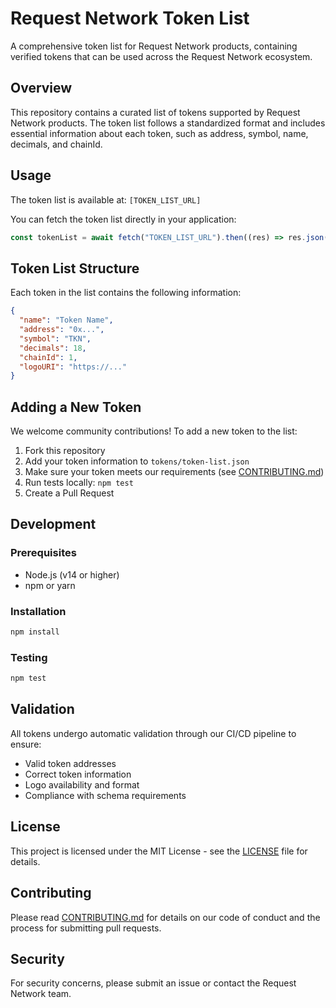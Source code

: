 # Request Network Token List

A comprehensive token list for Request Network products, containing verified tokens that can be used across the Request Network ecosystem.

## Overview

This repository contains a curated list of tokens supported by Request Network products. The token list follows a standardized format and includes essential information about each token, such as address, symbol, name, decimals, and chainId.

## Usage

The token list is available at:
`[TOKEN_LIST_URL]`

You can fetch the token list directly in your application:

```typescript
const tokenList = await fetch("TOKEN_LIST_URL").then((res) => res.json());
```

## Token List Structure

Each token in the list contains the following information:

```json
{
  "name": "Token Name",
  "address": "0x...",
  "symbol": "TKN",
  "decimals": 18,
  "chainId": 1,
  "logoURI": "https://..."
}
```

## Adding a New Token

We welcome community contributions! To add a new token to the list:

1. Fork this repository
2. Add your token information to `tokens/token-list.json`
3. Make sure your token meets our requirements (see [CONTRIBUTING.md](./CONTRIBUTING.md))
4. Run tests locally: `npm test`
5. Create a Pull Request

## Development

### Prerequisites

- Node.js (v14 or higher)
- npm or yarn

### Installation

```bash
npm install
```

### Testing

```bash
npm test
```

## Validation

All tokens undergo automatic validation through our CI/CD pipeline to ensure:

- Valid token addresses
- Correct token information
- Logo availability and format
- Compliance with schema requirements

## License

This project is licensed under the MIT License - see the [LICENSE](./LICENSE) file for details.

## Contributing

Please read [CONTRIBUTING.md](./CONTRIBUTING.md) for details on our code of conduct and the process for submitting pull requests.

## Security

For security concerns, please submit an issue or contact the Request Network team.
